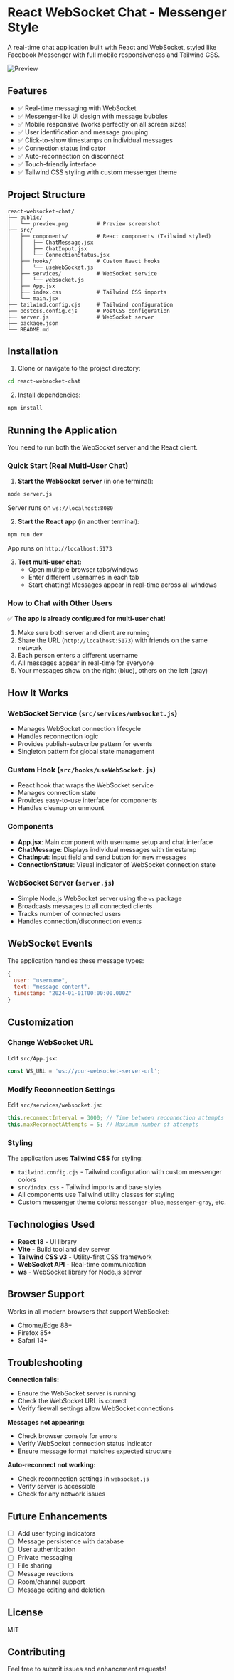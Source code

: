 # React WebSocket Chat - Messenger Style

A real-time chat application built with React and WebSocket, styled like Facebook Messenger with full mobile responsiveness and Tailwind CSS.

![Preview](public/preview.png)

## Features

- ✅ Real-time messaging with WebSocket
- ✅ Messenger-like UI design with message bubbles
- ✅ Mobile responsive (works perfectly on all screen sizes)
- ✅ User identification and message grouping
- ✅ Click-to-show timestamps on individual messages
- ✅ Connection status indicator
- ✅ Auto-reconnection on disconnect
- ✅ Touch-friendly interface
- ✅ Tailwind CSS styling with custom messenger theme

## Project Structure

```
react-websocket-chat/
├── public/
│   └── preview.png         # Preview screenshot
├── src/
│   ├── components/         # React components (Tailwind styled)
│   │   ├── ChatMessage.jsx
│   │   ├── ChatInput.jsx
│   │   └── ConnectionStatus.jsx
│   ├── hooks/              # Custom React hooks
│   │   └── useWebSocket.js
│   ├── services/           # WebSocket service
│   │   └── websocket.js
│   ├── App.jsx
│   ├── index.css           # Tailwind CSS imports
│   └── main.jsx
├── tailwind.config.cjs     # Tailwind configuration
├── postcss.config.cjs      # PostCSS configuration
├── server.js               # WebSocket server
├── package.json
└── README.md
```

## Installation

1. Clone or navigate to the project directory:
```bash
cd react-websocket-chat
```

2. Install dependencies:
```bash
npm install
```

## Running the Application

You need to run both the WebSocket server and the React client.

### Quick Start (Real Multi-User Chat)

1. **Start the WebSocket server** (in one terminal):
```bash
node server.js
```
Server runs on `ws://localhost:8080`

2. **Start the React app** (in another terminal):
```bash
npm run dev
```
App runs on `http://localhost:5173`

3. **Test multi-user chat:**
   - Open multiple browser tabs/windows
   - Enter different usernames in each tab
   - Start chatting! Messages appear in real-time across all windows

### How to Chat with Other Users

✅ **The app is already configured for multi-user chat!**

1. Make sure both server and client are running
2. Share the URL (`http://localhost:5173`) with friends on the same network
3. Each person enters a different username
4. All messages appear in real-time for everyone
5. Your messages show on the right (blue), others on the left (gray)

## How It Works

### WebSocket Service (`src/services/websocket.js`)
- Manages WebSocket connection lifecycle
- Handles reconnection logic
- Provides publish-subscribe pattern for events
- Singleton pattern for global state management

### Custom Hook (`src/hooks/useWebSocket.js`)
- React hook that wraps the WebSocket service
- Manages connection state
- Provides easy-to-use interface for components
- Handles cleanup on unmount

### Components
- **App.jsx**: Main component with username setup and chat interface
- **ChatMessage**: Displays individual messages with timestamp
- **ChatInput**: Input field and send button for new messages
- **ConnectionStatus**: Visual indicator of WebSocket connection state

### WebSocket Server (`server.js`)
- Simple Node.js WebSocket server using the `ws` package
- Broadcasts messages to all connected clients
- Tracks number of connected users
- Handles connection/disconnection events

## WebSocket Events

The application handles these message types:

```javascript
{
  user: "username",
  text: "message content",
  timestamp: "2024-01-01T00:00:00.000Z"
}
```

## Customization

### Change WebSocket URL
Edit `src/App.jsx`:
```javascript
const WS_URL = 'ws://your-websocket-server-url';
```

### Modify Reconnection Settings
Edit `src/services/websocket.js`:
```javascript
this.reconnectInterval = 3000; // Time between reconnection attempts
this.maxReconnectAttempts = 5; // Maximum number of attempts
```

### Styling
The application uses **Tailwind CSS** for styling:
- `tailwind.config.cjs` - Tailwind configuration with custom messenger colors
- `src/index.css` - Tailwind imports and base styles
- All components use Tailwind utility classes for styling
- Custom messenger theme colors: `messenger-blue`, `messenger-gray`, etc.

## Technologies Used

- **React 18** - UI library
- **Vite** - Build tool and dev server
- **Tailwind CSS v3** - Utility-first CSS framework
- **WebSocket API** - Real-time communication
- **ws** - WebSocket library for Node.js server

## Browser Support

Works in all modern browsers that support WebSocket:
- Chrome/Edge 88+
- Firefox 85+
- Safari 14+

## Troubleshooting

**Connection fails:**
- Ensure the WebSocket server is running
- Check the WebSocket URL is correct
- Verify firewall settings allow WebSocket connections

**Messages not appearing:**
- Check browser console for errors
- Verify WebSocket connection status indicator
- Ensure message format matches expected structure

**Auto-reconnect not working:**
- Check reconnection settings in `websocket.js`
- Verify server is accessible
- Check for any network issues

## Future Enhancements

- [ ] Add user typing indicators
- [ ] Message persistence with database
- [ ] User authentication
- [ ] Private messaging
- [ ] File sharing
- [ ] Message reactions
- [ ] Room/channel support
- [ ] Message editing and deletion

## License

MIT

## Contributing

Feel free to submit issues and enhancement requests!

